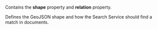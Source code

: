 Contains the **shape** property and **relation** property.

Defines the GeoJSON shape and how the Search Service should find a match in documents.